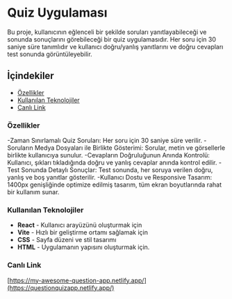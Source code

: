 # Quiz Uygulaması

Bu proje, kullanıcının eğlenceli bir şekilde soruları yanıtlayabileceği ve sonunda sonuçlarını görebileceği bir quiz uygulamasıdır. Her soru için 30 saniye süre tanımlıdır ve kullanıcı doğru/yanlış yanıtlarını ve doğru cevapları test sonunda görüntüleyebilir.

## İçindekiler
- [Özellikler](#özellikler)
- [Kullanılan Teknolojiler](#kullanılan-teknolojiler)
- [Canlı Link](#canlı-link)
### Özellikler

-Zaman Sınırlamalı Quiz Soruları: Her soru için 30 saniye süre verilir.
-Soruların Medya Dosyaları ile Birlikte Gösterimi: Sorular, metin ve görsellerle birlikte kullanıcıya sunulur.
-Cevapların Doğruluğunun Anında Kontrolü: Kullanıcı, şıkları tıkladığında doğru ve yanlış cevaplar anında kontrol edilir.
-Test Sonunda Detaylı Sonuçlar: Test sonunda, her soruya verilen doğru, yanlış ve boş yanıtlar gösterilir.
-Kullanıcı Dostu ve Responsive Tasarım: 1400px genişliğinde optimize edilmiş tasarım, tüm ekran boyutlarında rahat bir kullanım sunar.

### Kullanılan Teknolojiler

- **React** - Kullanıcı arayüzünü oluşturmak için
- **Vite** - Hızlı bir geliştirme ortamı sağlamak için
- **CSS** - Sayfa düzeni ve stil tasarımı
- **HTML** - Uygulamanın yapısını oluşturmak için.

### Canlı Link

[https://my-awesome-question-app.netlify.app/](https://questionquizapp.netlify.app/)

